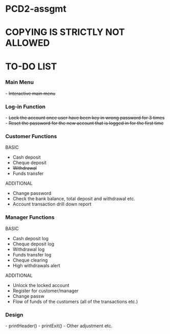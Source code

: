 # PCD2-assgmt
<h1>COPYING IS STRICTLY NOT ALLOWED</h1>
<h1>TO-DO LIST</h1>

<h3><strong>Main Menu</strong></h3>
- <s>Interactive main menu</s>

<h3><strong>Log-in Function</strong></h3>
- <s>Lock the account once user have been key in wrong password for 3 times</s>
- <s>Reset the password for the new account that is logged in for the first time</s>

<h3><strong>Customer Functions</strong></h3>

BASIC

- Cash deposit
- Cheque deposit
- <s>Withdrawal</s>
- Funds transfer

ADDITIONAL
- Change password
- Check the bank balance, total deposit and withdrawal etc.
- Account transaction drill down report

<h3><strong>Manager Functions</strong></h3>

BASIC

- Cash deposit log
- Cheque deposit log
- Withdrawal log
- Funds transfer log
- Cheque clearing
- High withdrawals alert

ADDITIONAL
- Unlock the locked account
- Register for customer/manager
- Change passw
- Flow of funds of the customers (all of the transactions etc.)

<h3><strong>Design</strong></h3>
- printHeader()
- printExit()
- Other adjustment etc.
